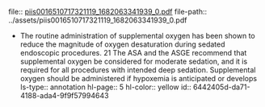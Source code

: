 file:: [piis0016510717321119_1682063341939_0.pdf](../assets/piis0016510717321119_1682063341939_0.pdf)
file-path:: ../assets/piis0016510717321119_1682063341939_0.pdf

- The routine administration of supplemental oxygen has been shown to reduce the magnitude of oxygen desaturation during sedated endoscopic procedures. 21 The ASA and the ASGE recommend that supplemental oxygen be considered for moderate sedation, and it is required for all procedures with intended deep sedation. Supplemental oxygen should be administered if hypoxemia is anticipated or develops
  ls-type:: annotation
  hl-page:: 5
  hl-color:: yellow
  id:: 6442405d-da71-4188-ada4-9f9f57994643
